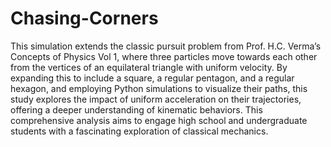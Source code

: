 # Chasing-Corners

This simulation extends the classic pursuit problem from Prof. H.C. Verma’s Concepts of Physics Vol 1, where three particles move towards each other from the vertices of an equilateral triangle with uniform velocity. By expanding this to include a square, a regular pentagon, and a regular hexagon, and employing Python simulations to visualize their paths, this study explores the impact of uniform acceleration on their trajectories, offering a deeper understanding of kinematic behaviors. This comprehensive analysis aims to engage high school and undergraduate students with a fascinating exploration of classical mechanics.
